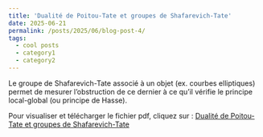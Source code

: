 ```yaml
---
title: 'Dualité de Poitou-Tate et groupes de Shafarevich-Tate'
date: 2025-06-21
permalink: /posts/2025/06/blog-post-4/
tags:
  - cool posts
  - category1
  - category2
---
```

Le groupe de Shafarevich-Tate associé à un objet (ex. courbes elliptiques) permet de mesurer l’obstruction de ce dernier à ce qu’il vérifie le principe local-global (ou principe de Hasse).

Pour visualiser et télécharger le fichier pdf, cliquez sur : [Dualité de Poitou-Tate et groupes de Shafarevich-Tate](/files/Dualite_de_Poitou_Tate.pdf)